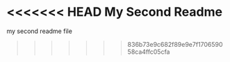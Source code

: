 <<<<<<< HEAD
My Second Readme
=======
my second readme file
>>>>>>> 836b73e9c682f89e9e7f170659058ca4ffc05cfa
